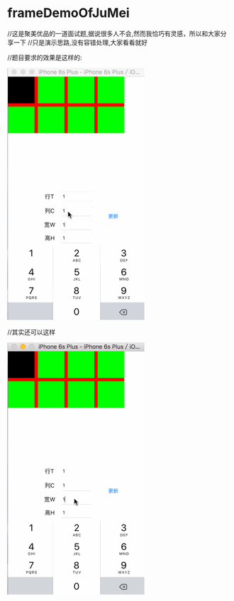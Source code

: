 # frameDemoOfJuMei
//这是聚美优品的一道面试题,据说很多人不会,然而我恰巧有灵感，所以和大家分享一下
//只是演示思路,没有容错处理,大家看看就好


//题目要求的效果是这样的:


![image](https://raw.githubusercontent.com/HanFighting/frameDemoOfJuMei/master/1.gif)



//其实还可以这样


![image](https://raw.githubusercontent.com/HanFighting/frameDemoOfJuMei/master/2.gif)


